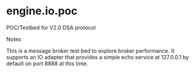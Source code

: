 # engine.io.poc
POC/Testbed for V2.0 DSA protocol

Notes

This is a message broker test bed to explore broker performance. It supports an IO adapter that provides a simple echo
service at 127.0.0.1 by default on port 8888 at this time. 
